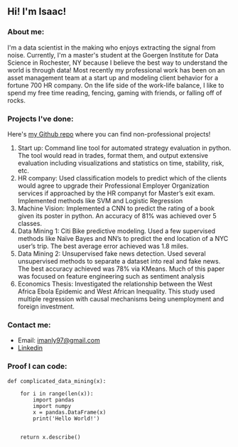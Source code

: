 ## Hi! I'm Isaac!

### About me:

I'm a data scientist in the making who enjoys extracting the signal from noise. Currently, I'm a master's student at the Goergen Institute for Data Science in Rochester, NY because I believe the best way to understand the world is through data! Most recently my professional work has been on an asset management team at a start up and modeling client behavior for a fortune 700 HR company. On the life side of the work-life balance, I like to spend my free time reading, fencing, gaming with friends, or falling off of rocks.

### Projects I've done:

Here's [my Github repo](https://github.com/imanly97) where you can find non-professional projects!

1. Start up: Command line tool for automated strategy evaluation in python. The tool would read in trades, format them, and output extensive evaluation including visualizations and statistics on time, stability, risk, etc.
2. HR company: Used classification models to predict which of the clients would agree to upgrade their Professional Employer Organization services if approached by the HR companyt for Master’s exit exam. Implemented methods like SVM and Logistic Regression
3. Machine Vision: Implemented a CNN to predict the rating of a book given its poster in python. An accuracy of 81% was achieved over 5 classes. 
4. Data Mining 1: Citi Bike predictive modeling. Used a few supervised methods like Naïve Bayes and NN’s to predict the end location of a NYC user’s trip. The best average error achieved was 1.8 miles.
5. Data Mining 2: Unsupervised fake news detection. Used several unsupervised methods to separate a dataset into real and fake news. The best accuracy achieved was 78% via KMeans. Much of this paper was focused on feature engineering such as sentiment analysis
6. Economics Thesis: Investigated the relationship between the West Africa Ebola Epidemic and West African Inequality. This study used multiple regression with causal mechanisms being unemployment and foreign investment. 

### Contact me:
- Email: imanly97@gmail.com
- [Linkedin](https://www.linkedin.com/in/isaacmanly/)

### Proof I can code:
```
def complicated_data_mining(x):
    
    for i in range(len(x)):
        import pandas
        import numpy
        x = pandas.DataFrame(x)
        print('Hello World!')
      
    
    return x.describe()
      
```

